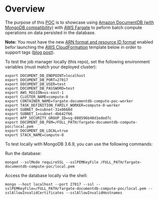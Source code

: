 # Overview

The purpose of this [POC](https://en.wikipedia.org/wiki/Proof_of_concept) is to showcase using [Amazon DocumentDB (with MongoDB compatibility)](https://aws.amazon.com/documentdb/) with [AWS Fargate](https://aws.amazon.com/fargate/) to peform batch compute operations on data persisted in the database.

**Note:** You must have the new [ARN format and resource ID format](https://aws.amazon.com/ecs/faqs/#Transition_to_new_ARN_and_ID_format) enabled befor launching the [AWS CloudFormation](https://aws.amazon.com/cloudformation/) template below in order to support tags ([blog post](https://aws.amazon.com/blogs/compute/migrating-your-amazon-ecs-deployment-to-the-new-arn-and-resource-id-format-2/)).

To test the job manager locally (this repo), set the following environment variables (must match your deployed cluster):
```
export DOCUMENT_DB_ENDPOINT=localhost
export DOCUMENT_DB_PORT=27017
export DOCUMENT_DB_USER=test
export DOCUMENT_DB_PASSWORD=test
export AWS_REGION=us-east-1
export CLUSTER_NAME=compute-0
export CONTAINER_NAME=fargate-documentdb-compute-poc-worker
export TASK_DEFINITION_FAMILY_WORKER=compute-0-worker
export SUBNET_0=subnet-31e8660d
export SUBNET_1=subnet-4b642f66
export APP_SECURITY_GROUP_ID=sg-088596b48d1eded7c
export DOCUMENT_DB_PEM=/FULL_PATH/fargate-documentdb-compute-poc/local.pem
export DOCUMENT_DB_LOCAL=true
export STACK_NAME=compute-0
```

To test locally with MongoDB 3.6.9, you can use the following commands:

Run the database:
```
mongod --sslMode requireSSL --sslPEMKeyFile /FULL_PATH/fargate-documentdb-compute-poc/local.pem
```

Access the database locally via the shell:

```
mongo --host localhost --port 27017 --ssl --sslPEMKeyFile=/FULL_PATH/fargate-documentdb-compute-poc/local.pem --sslAllowInvalidCertificates --sslAllowInvalidHostnames
```

